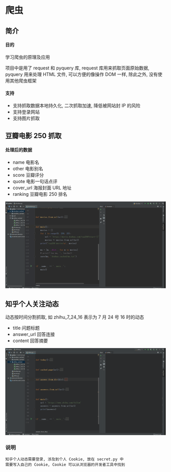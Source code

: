 
# 爬虫

## 简介

#### 目的
学习爬虫的原理及应用

项目中是用了 request 和 pyquery 库, request 库用来抓取页面原始数据, pyquery 用来处理 HTML 文件, 可以方便的像操作 DOM 一样, 除此之外, 没有使用其他爬虫框架

#### 支持

- 支持抓取数据本地持久化, 二次抓取加速, 降低被网站封 IP 的风险
- 支持登录网站
- 支持图片抓取


## 豆瓣电影 250 抓取

#### 处理后的数据

- name 电影名
- other 电影别名
- score 豆瓣评分
- quote 电影一句话点评
- cover_url 海报封面 URL 地址
- ranking 豆瓣电影 250 排名


![avatar](https://github.com/Zeng-Tao/python_spider/raw/master/GIF/douban_movie_250.gif)

## 知乎个人关注动态

动态按时间分割抓取, 如 zhihu_7_24_16 表示为 7 月 24 号 16 时的动态

- title 问题标题
- answer_url 回答连接
- content 回答摘要

![avatar](https://github.com/Zeng-Tao/python_spider/raw/master/GIF/zhihu_follow.gif)


### 说明

    知乎个人动态需要登录, 涉及到个人 Cookie, 放在 secret.py 中
    需要写入自己的 Cookie, Cookie 可以从浏览器的开发者工具中找到